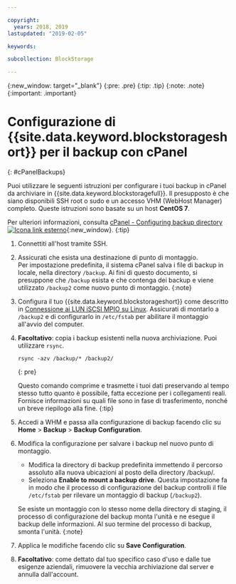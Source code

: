 ```yaml
---

copyright:
  years: 2018, 2019
lastupdated: "2019-02-05"

keywords:

subcollection: BlockStorage

---
```

{:new_window: target="_blank"}
{:pre: .pre}
{:tip: .tip}
{:note: .note}
{:important: .important}

# Configurazione di {{site.data.keyword.blockstorageshort}} per il backup con cPanel
{: #cPanelBackups}

Puoi utilizzare le seguenti istruzioni per configurare i tuoi backup in cPanel da archiviare in {{site.data.keyword.blockstoragefull}}. Il presupposto è che siano disponibili SSH root o sudo e un accesso VHM (WebHost Manager) completo. Queste istruzioni sono basate su un host **CentOS 7**.

Per ulteriori informazioni, consulta [cPanel - Configuring backup directory ![Icona link esterno](../../icons/launch-glyph.svg "Icona link esterno")](https://docs.cpanel.net/display/68Docs/Backup+Configuration#BackupConfiguration-ConfigureBackupDirectory){:new_window}.
{:tip}

1. Connettiti all'host tramite SSH.

2. Assicurati che esista una destinazione di punto di montaggio. <br />
   Per impostazione predefinita, il sistema cPanel salva i file di backup in locale, nella directory `/backup`. Ai fini di questo documento, si presuppone che `/backup` esista e che contenga dei backup e viene utilizzato `/backup2` come nuovo punto di montaggio.
   {:note}

3. Configura il tuo {{site.data.keyword.blockstorageshort}} come descritto in [Connessione ai LUN iSCSI MPIO su Linux](accessing_block_storage_linux.html). Assicurati di montarlo a `/backup2` e di configurarlo in `/etc/fstab` per abilitare il montaggio all'avvio del computer.

4. **Facoltativo**: copia i backup esistenti nella nuova archiviazione. Puoi utilizzare `rsync`.
   ```
   rsync -azv /backup/* /backup2/
   ```
   {: pre}

    Questo comando comprime e trasmette i tuoi dati preservando al tempo stesso tutto quanto è possibile, fatta eccezione per i collegamenti reali. Fornisce informazioni su quali file sono in fase di trasferimento, nonché un breve riepilogo alla fine.
    {:tip}

5. Accedi a WHM e passa alla configurazione di backup facendo clic su **Home** > **Backup** > **Backup Configuration**.

6. Modifica la configurazione per salvare i backup nel nuovo punto di montaggio.
    - Modifica la directory di backup predefinita immettendo il percorso assoluto alla nuova ubicazioni al posto della directory /backup/.
    - Seleziona **Enable to mount a backup drive**. Questa impostazione fa in modo che il processo di configurazione del backup controlli il file `/etc/fstab` per rilevare un montaggio di backup (`/backup2`). <br />

    Se esiste un montaggio con lo stesso nome della directory di staging, il processo di configurazione del backup monta l'unità e ne esegue il backup delle informazioni. Al suo termine del processo di backup, smonta l'unità.
    {:note}

7. Applica le modifiche facendo clic su **Save Configuration**.

8. **Facoltativo**: come dettato dal tuo specifico caso d'uso e dalle tue esigenze aziendali, rimuovere la vecchia archiviazione dal server e annulla dall'account.
